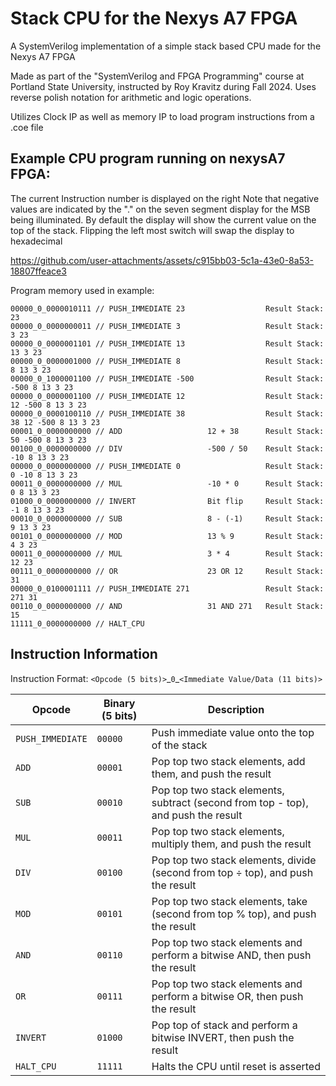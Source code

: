 # Stack CPU for the Nexys A7 FPGA
A SystemVerilog implementation of a simple stack based CPU made for the Nexys A7 FPGA

Made as part of the "SystemVerilog and FPGA Programming" course at Portland State University, instructed by Roy Kravitz during Fall 2024. Uses reverse polish notation for arithmetic and logic operations.

Utilizes Clock IP as well as memory IP to load program instructions from a .coe file

## Example CPU program running on nexysA7 FPGA:
The current Instruction number is displayed on the right
Note that negative values are indicated by the "." on the seven segment display for the MSB being illuminated.
By default the display will show the current value on the top of the stack. Flipping the left most switch will swap the display to hexadecimal

https://github.com/user-attachments/assets/c915bb03-5c1a-43e0-8a53-18807ffeace3

Program memory used in example:
```
00000_0_0000010111 // PUSH_IMMEDIATE 23                  Result Stack: 23
00000_0_0000000011 // PUSH_IMMEDIATE 3                   Result Stack: 3 23
00000_0_0000001101 // PUSH_IMMEDIATE 13                  Result Stack: 13 3 23
00000_0_0000001000 // PUSH_IMMEDIATE 8                   Result Stack: 8 13 3 23
00000_0_1000001100 // PUSH_IMMEDIATE -500                Result Stack: -500 8 13 3 23
00000_0_0000001100 // PUSH_IMMEDIATE 12                  Result Stack: 12 -500 8 13 3 23
00000_0_0000100110 // PUSH_IMMEDIATE 38                  Result Stack: 38 12 -500 8 13 3 23
00001_0_0000000000 // ADD                   12 + 38      Result Stack: 50 -500 8 13 3 23
00100_0_0000000000 // DIV                   -500 / 50    Result Stack: -10 8 13 3 23
00000_0_0000000000 // PUSH_IMMEDIATE 0                   Result Stack: 0 -10 8 13 3 23
00011_0_0000000000 // MUL                   -10 * 0      Result Stack: 0 8 13 3 23
01000_0_0000000000 // INVERT                Bit flip     Result Stack: -1 8 13 3 23
00010_0_0000000000 // SUB                   8 - (-1)     Result Stack: 9 13 3 23
00101_0_0000000000 // MOD                   13 % 9       Result Stack: 4 3 23
00011_0_0000000000 // MUL                   3 * 4        Result Stack: 12 23
00111_0_0000000000 // OR                    23 OR 12     Result Stack: 31
00000_0_0100001111 // PUSH_IMMEDIATE 271                 Result Stack: 271 31	
00110_0_0000000000 // AND                   31 AND 271   Result Stack: 15
11111_0_0000000000 // HALT_CPU
```

## Instruction Information
Instruction Format: `<Opcode (5 bits)>`\_`0`\_`<Immediate Value/Data (11 bits)>`

| **Opcode**       | **Binary (5 bits)** | **Description**                                                                                           |
|------------------|---------------------|-----------------------------------------------------------------------------------------------------------|
| `PUSH_IMMEDIATE` | `00000`            | Push immediate value onto the top of the stack                                                            |
| `ADD`            | `00001`            | Pop top two stack elements, add them, and push the result                                                 |
| `SUB`            | `00010`            | Pop top two stack elements, subtract (second from top - top), and push the result                         |
| `MUL`            | `00011`            | Pop top two stack elements, multiply them, and push the result                                            |
| `DIV`            | `00100`            | Pop top two stack elements, divide (second from top ÷ top), and push the result                           |
| `MOD`            | `00101`            | Pop top two stack elements, take (second from top % top), and push the result                             |
| `AND`            | `00110`            | Pop top two stack elements and perform a bitwise AND, then push the result                                |
| `OR`             | `00111`            | Pop top two stack elements and perform a bitwise OR, then push the result                                 |
| `INVERT`         | `01000`            | Pop top of stack and perform a bitwise INVERT, then push the result                                       |
| `HALT_CPU`       | `11111`            | Halts the CPU until reset is asserted                                                                     |
